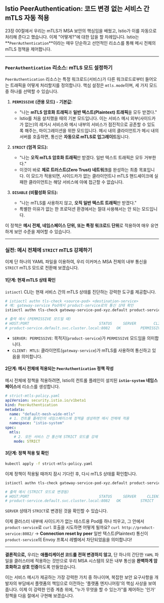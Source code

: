 ## Istio PeerAuthentication: 코드 변경 없는 서비스 간 mTLS 자동 적용

23장 00절에서 우리는 mTLS가 MSA 보안의 핵심임을 배웠고, Istio가 이를 자동으로 처리해 준다고 했습니다. 이제 "어떻게?"에 대한 답을 할 차례입니다. Istio는 \*\*`PeerAuthentication`\*\*이라는 매우 단순하고 선언적인 리소스를 통해 메시 전체의 mTLS 정책을 제어합니다.

-----

### `PeerAuthentication` 리소스: mTLS 모드 설정하기

`PeerAuthentication` 리소스는 특정 워크로드(서비스)가 다른 워크로드로부터 들어오는 트래픽을 어떻게 처리할지를 정의합니다. 핵심 설정은 `mtls.mode`이며, 세 가지 모드 중 하나를 선택할 수 있습니다.

1.  **`PERMISSIVE` (관용 모드) - 기본값:**

      * "나는 **mTLS 암호화 트래픽**과 **일반 텍스트(Plaintext) 트래픽**을 모두 받겠다."
      * Istio를 처음 설치했을 때의 기본 모드입니다. 이는 서비스 메시 외부(사이드카가 없는)의 레거시 서비스와 메시 내부의 서비스가 점진적으로 공존할 수 있도록 해주는, 마이그레이션을 위한 모드입니다. 메시 내의 클라이언트가 메시 내의 서버를 호출하면, 통신은 **자동으로 mTLS로 업그레이드**됩니다.

2.  **`STRICT` (엄격 모드):**

      * "나는 **오직 mTLS 암호화 트래픽**만 받겠다. 일반 텍스트 트래픽은 모두 거부한다."
      * 이것이 바로 **제로 트러스트(Zero Trust) 네트워크**를 완성하는 최종 목표입니다. 이 모드가 적용되면, 사이드카가 없는 클라이언트나 mTLS 핸드셰이크에 실패한 클라이언트는 해당 서비스에 아예 접근할 수 없습니다.

3.  **`DISABLE` (비활성화 모드):**

      * "나는 mTLS를 사용하지 않고, **오직 일반 텍스트 트래픽**만 받겠다."
      * 특별한 이유가 없는 한 프로덕션 환경에서는 절대 사용해서는 안 되는 모드입니다.

이 정책은 **메시 전체, 네임스페이스 단위, 또는 특정 워크로드 단위**로 적용하여 매우 유연하게 보안 수준을 제어할 수 있습니다.

-----

### 실전: 메시 전체에 `STRICT` mTLS 강제하기

이제 단 하나의 YAML 파일을 이용하여, 우리 이커머스 MSA 전체의 내부 통신을 `STRICT` mTLS 모드로 전환해 보겠습니다.

#### 1단계: 현재 mTLS 상태 확인

`istioctl` CLI는 현재 서비스 간의 mTLS 상태를 진단하는 강력한 도구를 제공합니다.

```bash
# istioctl authn tls-check <source-pod> <destination-service>
# 예: gateway-service Pod에서 product-service로의 통신 상태 확인
istioctl authn tls-check gateway-service-pod-xyz.default product-service.default.svc.cluster.local

# 출력 예시 (PERMISSIVE 모드일 때)
# HOST:PORT                                STATUS     SERVER        CLIENT     CLIENT.POD
# product-service.default.svc.cluster.local:8082   OK         PERMISSIVE    MTLS       gateway-service-pod-xyz.default
```

  * `SERVER: PERMISSIVE`: 목적지(`product-service`)가 `PERMISSIVE` 모드임을 의미합니다.
  * `CLIENT: MTLS`: 클라이언트(`gateway-service`)가 mTLS를 사용하여 통신하고 있음을 의미합니다.

#### 2단계: 메시 전체에 적용되는 `PeerAuthentication` 정책 작성

메시 전체에 정책을 적용하려면, Istio의 컨트롤 플레인이 설치된 **`istio-system` 네임스페이스**에 리소스를 생성합니다.

```yaml
# strict-mtls-policy.yaml
apiVersion: security.istio.io/v1beta1
kind: PeerAuthentication
metadata:
  name: "default-mesh-wide-mtls"
  # 1. 컨트롤 플레인의 네임스페이스에 정책을 생성하면 메시 전체에 적용
  namespace: "istio-system" 
spec:
  mtls:
    # 2. 모든 서비스 간 통신에 STRICT 모드를 강제
    mode: STRICT
```

#### 3단계: 정책 적용 및 확인

```bash
kubectl apply -f strict-mtls-policy.yaml
```

이제 정책이 적용될 때까지 잠시 기다린 후, 다시 mTLS 상태를 확인합니다.

```bash
istioctl authn tls-check gateway-service-pod-xyz.default product-service.default.svc.cluster.local

# 출력 예시 (STRICT 모드로 변경됨)
# HOST:PORT                                STATUS     SERVER     CLIENT     CLIENT.POD
# product-service.default.svc.cluster.local:8082   OK         STRICT     MTLS       gateway-service-pod-xyz.default
```

`SERVER` 상태가 `STRICT`로 변경된 것을 확인할 수 있습니다.

이제 클러스터 내부에 사이드카가 없는 테스트용 Pod를 하나 띄우고, 그 안에서 `product-service`로 `curl` 호출을 시도하면 어떻게 될까요?
`curl http://product-service:8082/` -\> **Connection reset by peer**
일반 텍스트(Plaintext) 통신이 `product-service`의 Envoy 프록시 레벨에서 차단되었음을 의미합니다\!

-----

**결론적으로,** 우리는 **애플리케이션 코드를 전혀 변경하지 않고**, 단 하나의 간단한 `YAML` 파일을 클러스터에 적용하는 것만으로 우리 MSA 시스템의 모든 내부 통신을 **완벽하게 암호화하고 상호 인증**하도록 만들었습니다.

이는 서비스 메시가 제공하는 가장 강력한 가치 중 하나이며, 복잡한 보안 요구사항을 개발자의 부담에서 플랫폼의 책임으로 이전하는 '플랫폼 엔지니어링'의 핵심 사상을 보여줍니다. 이제 이 강력한 인증 계층 위에, "누가 무엇을 할 수 있는가"를 제어하는 '인가' 정책을 다음 절에서 구현해 보겠습니다.